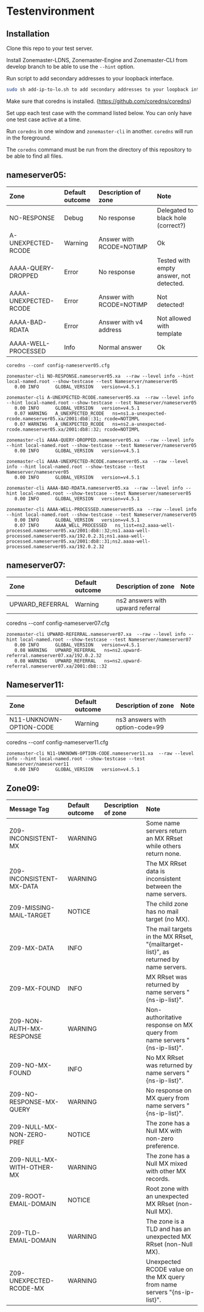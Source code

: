 # Testenvironment

## Installation

Clone this repo to your test server.

Install Zonemaster-LDNS, Zonemaster-Engine and Zonemaster-CLI from develop branch to be
able to use the `--hint` option.

Run script to add secondary addresses to your loopback interface.
```sh
sudo sh add-ip-to-lo.sh to add secondary addresses to your loopback interface.
```

Make sure that coredns is installed. (https://github.com/coredns/coredns)

Set upp each test case with the command listed below. You can only have one test case active
at a time.

Run `coredns` in one window and `zonemaster-cli` in another. `coredns` will run in the
foreground.

The `coredns` command must be run from the directory of this repository to be able to find
all files.


## nameserver05: 

Zone                  |Default outcome|Description of zone                                 | Note
:---------------------|:--------------|:---------------------------------------------------|:-------------------------------------------
NO-RESPONSE           |Debug          |No response                                         | Delegated to black hole (correct?)
A-UNEXPECTED-RCODE    |Warning        |Answer with RCODE=NOTIMP                            | Ok
AAAA-QUERY-DROPPED    |Error          |No response                                         | Tested with empty answer, not detected.
AAAA-UNEXPECTED-RCODE |Error          |Answer with RCODE=NOTIMP                            | Not detected!
AAAA-BAD-RDATA        |Error          |Answer with v4 address                              | Not allowed with template
AAAA-WELL-PROCESSED   |Info           |Normal answer                                       | Ok

```
coredns --conf config-nameserver05.cfg
```

```
zonemaster-cli NO-RESPONSE.nameserver05.xa  --raw --level info --hint local-named.root --show-testcase --test Nameserver/nameserver05
   0.00 INFO      GLOBAL_VERSION   version=v4.5.1
```
   
```
zonemaster-cli A-UNEXPECTED-RCODE.nameserver05.xa  --raw --level info --hint local-named.root --show-testcase --test Nameserver/nameserver05
   0.00 INFO      GLOBAL_VERSION   version=v4.5.1
   0.07 WARNING   A_UNEXPECTED_RCODE   ns=ns1.a-unexpected-rcode.nameserver05.xa/2001:db8::31; rcode=NOTIMPL
   0.07 WARNING   A_UNEXPECTED_RCODE   ns=ns2.a-unexpected-rcode.nameserver05.xa/2001:db8::32; rcode=NOTIMPL
```

```
zonemaster-cli AAAA-QUERY-DROPPED.nameserver05.xa  --raw --level info --hint local-named.root --show-testcase --test Nameserver/nameserver05
   0.00 INFO      GLOBAL_VERSION   version=v4.5.1
```

```
zonemaster-cli AAAA-UNEXPECTED-RCODE.nameserver05.xa  --raw --level info --hint local-named.root --show-testcase --test Nameserver/nameserver05
   0.00 INFO      GLOBAL_VERSION   version=v4.5.1
```

```
zonemaster-cli AAAA-BAD-RDATA.nameserver05.xa  --raw --level info --hint local-named.root --show-testcase --test Nameserver/nameserver05
   0.00 INFO      GLOBAL_VERSION   version=v4.5.1
```

```
zonemaster-cli AAAA-WELL-PROCESSED.nameserver05.xa  --raw --level info --hint local-named.root --show-testcase --test Nameserver/nameserver05
   0.00 INFO      GLOBAL_VERSION   version=v4.5.1
   0.07 INFO      AAAA_WELL_PROCESSED   ns_list=ns2.aaaa-well-processed.nameserver05.xa/2001:db8::32;ns1.aaaa-well-processed.nameserver05.xa/192.0.2.31;ns1.aaaa-well-processed.nameserver05.xa/2001:db8::31;ns2.aaaa-well-processed.nameserver05.xa/192.0.2.32
```
   


## nameserver07:

Zone                    |Default outcome|Description of zone                                 | Note
:-----------------------|:--------------|:---------------------------------------------------|:-------------------------------------------
UPWARD_REFERRAL         |Warning        | ns2 answers with upward referral                   | 


coredns --conf config-nameserver07.cfg

```
zonemaster-cli UPWARD-REFERRAL.nameserver07.xa  --raw --level info --hint local-named.root --show-testcase --test Nameserver/nameserver07
   0.00 INFO      GLOBAL_VERSION   version=v4.5.1
   0.08 WARNING   UPWARD_REFERRAL   ns=ns2.upward-referral.nameserver07.xa/192.0.2.32
   0.08 WARNING   UPWARD_REFERRAL   ns=ns2.upward-referral.nameserver07.xa/2001:db8::32
```


## Nameserver11:

Zone                    |Default outcome|Description of zone                                 | Note
:-----------------------|:--------------|:---------------------------------------------------|:-------------------------------------------
N11-UNKNOWN-OPTION-CODE |Warning        | ns3 answers with option-code=99                    | 


coredns --conf config-nameserver11.cfg

```
zonemaster-cli N11-UNKNOWN-OPTION-CODE.nameserver11.xa  --raw --level info --hint local-named.root --show-testcase --test Nameserver/nameserver11
   0.00 INFO      GLOBAL_VERSION   version=v4.5.1
```


## Zone09:

Message Tag                | Default outcome | Description of zone         | Note
:--------------------------|:----------------|:----------------------------|:--------------------------------------------
Z09-INCONSISTENT-MX        |WARNING          |                             | Some name servers return an MX RRset while others return none.
Z09-INCONSISTENT-MX-DATA   |WARNING          |                             | The MX RRset data is inconsistent between the name servers.
Z09-MISSING-MAIL-TARGET    | NOTICE          |                             | The child zone has no mail target (no MX).
Z09-MX-DATA                | INFO            |                             | The mail targets in the MX RRset, "{mailtarget-list}", as returned by name servers.
Z09-MX-FOUND               | INFO            |                             | MX RRset was returned by name servers "{ns-ip-list}".
Z09-NON-AUTH-MX-RESPONSE   |WARNING          |                             | Non-authoritative response on MX query from name servers "{ns-ip-list}".
Z09-NO-MX-FOUND            | INFO            |                             | No MX RRset was returned by name servers "{ns-ip-list}".
Z09-NO-RESPONSE-MX-QUERY   |WARNING          |                             | No response on MX query from name servers "{ns-ip-list}".
Z09-NULL-MX-NON-ZERO-PREF  | NOTICE          |                             | The zone has a Null MX with non-zero preference.
Z09-NULL-MX-WITH-OTHER-MX  |WARNING          |                             | The zone has a Null MX mixed with other MX records.
Z09-ROOT-EMAIL-DOMAIN      | NOTICE          |                             | Root zone with an unexpected MX RRset (non-Null MX).
Z09-TLD-EMAIL-DOMAIN       |WARNING          |                             | The zone is a TLD and has an unexpected MX RRset (non-Null MX).
Z09-UNEXPECTED-RCODE-MX    |WARNING          |                             | Unexpected RCODE value on the MX query from name servers "{ns-ip-list}".

